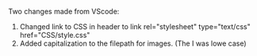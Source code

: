 Two changes made from VScode:
  1. Changed link to CSS in header to  link rel="stylesheet" type="text/css" href="CSS/style.css" 
  2. Added capitalization to the filepath for images. (The I was lowe case)
